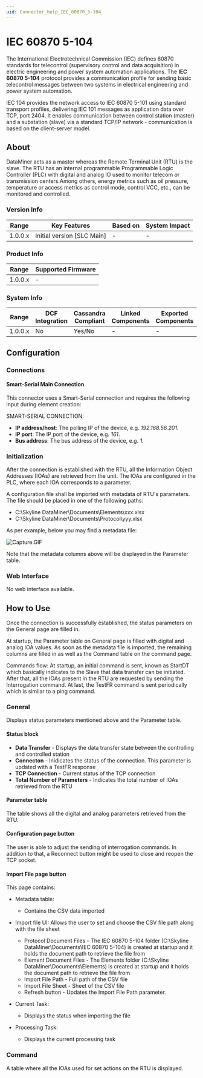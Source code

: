 ```yaml
---
uid: Connector_help_IEC_60870_5-104
---
```


# IEC 60870 5-104

The International Electrotechnical Commission (IEC) defines 60870 standards for telecontrol (supervisory control and data acquisition) in electric engineering and power system automation applications. The **IEC 60870 5-104** protocol provides a communication profile for sending basic telecontrol messages between two systems in electrical engineering and power system automation.

IEC 104 provides the network access to IEC 60870 5-101 using standard transport profiles, delivering IEC 101 messages as application data over TCP, port 2404. It enables communication between control station (master) and a substation (slave) via a standard TCP/IP network - communication is based on the client-server model.

## About

DataMiner acts as a master whereas the Remote Terminal Unit (RTU) is the slave. The RTU has an internal programmable Programmable Logic Controller (PLC) with digital and analog IO used to monitor telecom or transmission centers.Among others, energy metrics such as oil pressure, temperature or access metrics as control mode, control VCC, etc., can be monitored and controlled.

### Version Info

| Range     | Key Features                 | Based on     | System Impact     |
|-----------|------------------------------|--------------|-------------------|
| 1.0.0.x   | Initial version [SLC Main]   | -            | -                 |

### Product Info

| Range     | Supported Firmware     |
|-----------|------------------------|
| 1.0.0.x   | -                      |

### System Info

| Range     | DCF Integration     | Cassandra Compliant     | Linked Components     | Exported Components     |
|-----------|---------------------|-------------------------|-----------------------|-------------------------|
| 1.0.0.x   | No                  | Yes/No                  | -                     | -                       |

## Configuration

### Connections

#### Smart-Serial Main Connection

This connector uses a Smart-Serial connection and requires the following input during element creation:

SMART-SERIAL CONNECTION:

- **IP address/host**: The polling IP of the device, e.g. *192.168.56.201*.
- **IP port**: The IP port of the device, e.g. *161*.
- **Bus address**: The bus address of the device, e.g. *1*.

### Initialization

After the connection is established with the RTU, all the Information Object Addresses (IOAs) are retrieved from the unit. The IOAs are configured in the PLC, where each IOA corresponds to a parameter.

A configuration file shall be imported with metadata of RTU's parameters. The file should be placed in one of the following paths:

- C:\Skyline DataMiner\Documents\Elements\xxx.xlsx
- C:\Skyline DataMiner\Documents\Protocol\yyy.xlsx

As per example, below you may find a metadata file:

![Capture.GIF](~/connector/images/IEC_60870_5-104_Capture.GIF)

Note that the metadata columns above will be displayed in the Parameter table.

### Web Interface

No web interface available.

## How to Use

Once the connection is successfully established, the status parameters on the General page are filled in.

At startup, the Parameter table on General page is filled with digital and analog IOA values. As soon as the metadata file is imported, the remaining columns are filled in as well as the Command table on the command page.

Commands flow:
At startup, an initial command is sent, known as StartDT which basically indicates to the Slave that data transfer can be initiated. After that, all the IOAs present in the RTU are requested by sending the Interrogation command. At last, the TestFR command is sent periodically which is similar to a ping command.

### General

Displays status parameters mentioned above and the Parameter table.

#### Status block

- **Data Transfer** - Displays the data transfer state between the controlling and controlled station
- **Connecton** - Inidicates the status of the connection. This parameter is updated with a TestFR response
- **TCP Connection** - Current status of the TCP connection
- **Total Number of Parameters** - Indicates the total number of IOAs retrieved from the RTU

#### Parameter table

The table shows all the digital and analog parameters retrieved from the RTU.

#### Configuration page button

The user is able to adjust the sending of interrogation commands. In addition to that, a Reconnect button might be used to close and reopen the TCP socket.

#### Import File page button

This page contains:

- Metadata table:

  - Contains the CSV data imported

- Import file UI: Allows the user to set and choose the CSV file path along with the file sheet

  - Protocol Document Files - The IEC 60870 5-104 folder (C:\Skyline DataMiner\Documents\IEC 60870 5-104) is created at startup and it holds the document path to retrieve the file from
  - Element Document Files - The Elements folder (C:\Skyline DataMiner\Documents\Elements) is created at startup and it holds the document path to retrieve the file from
  - Import File Path - Full path of the CSV file
  - Import File Sheet - Sheet of the CSV file
  - Refresh button - Updates the Import File Path parameter.

- Current Task:

  - Displays the status when importing the file

- Processing Task:

  - Displays the current processing task

### Command

A table where all the IOAs used for set actions on the RTU is displayed.
